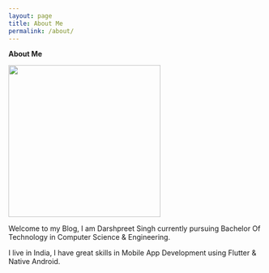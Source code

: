 ```yaml
---
layout: page
title: About Me
permalink: /about/
---
```


**About Me**

<img src="https://darshpreet2000.github.io/My-Blog/images/circle-cropped.png" width="300" height="300">

Welcome to my Blog, I am Darshpreet Singh currently pursuing Bachelor Of Technology in Computer Science &amp; Engineering.

I live in India, I have great skills in Mobile App Development using Flutter &amp; Native Android.
